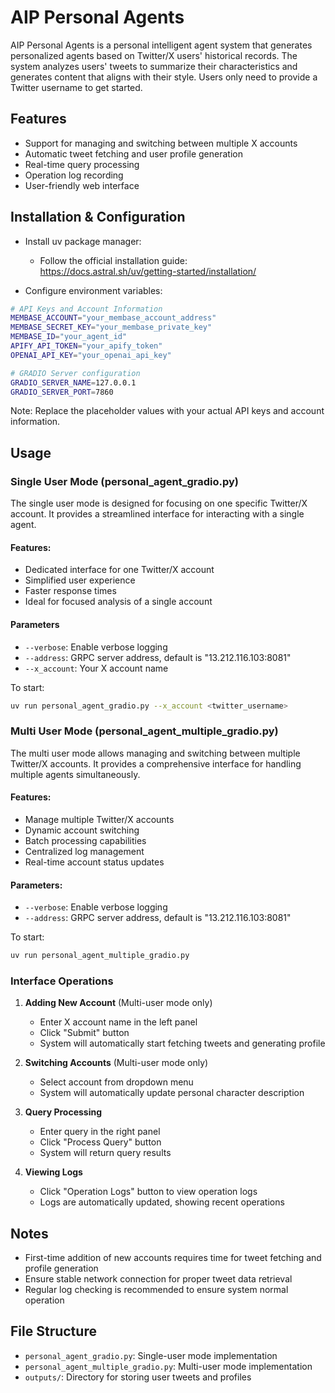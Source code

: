 # AIP Personal Agents

AIP Personal Agents is a personal intelligent agent system that generates personalized agents based on Twitter/X users' historical records. The system analyzes users' tweets to summarize their characteristics and generates content that aligns with their style. Users only need to provide a Twitter username to get started.

## Features

- Support for managing and switching between multiple X accounts
- Automatic tweet fetching and user profile generation
- Real-time query processing
- Operation log recording
- User-friendly web interface

## Installation & Configuration

+ Install uv package manager:
   - Follow the official installation guide: https://docs.astral.sh/uv/getting-started/installation/

+ Configure environment variables:

```bash
# API Keys and Account Information
MEMBASE_ACCOUNT="your_membase_account_address"
MEMBASE_SECRET_KEY="your_membase_private_key"
MEMBASE_ID="your_agent_id"
APIFY_API_TOKEN="your_apify_token"
OPENAI_API_KEY="your_openai_api_key"

# GRADIO Server configuration
GRADIO_SERVER_NAME=127.0.0.1
GRADIO_SERVER_PORT=7860
```

Note: Replace the placeholder values with your actual API keys and account information.

## Usage

### Single User Mode (personal_agent_gradio.py)

The single user mode is designed for focusing on one specific Twitter/X account. It provides a streamlined interface for interacting with a single agent.

#### Features:

- Dedicated interface for one Twitter/X account
- Simplified user experience
- Faster response times
- Ideal for focused analysis of a single account

#### Parameters

- `--verbose`: Enable verbose logging
- `--address`: GRPC server address, default is "13.212.116.103:8081"
- `--x_account`: Your X account name

To start:
```bash
uv run personal_agent_gradio.py --x_account <twitter_username>
```

### Multi User Mode (personal_agent_multiple_gradio.py)

The multi user mode allows managing and switching between multiple Twitter/X accounts. It provides a comprehensive interface for handling multiple agents simultaneously.

#### Features:
- Manage multiple Twitter/X accounts
- Dynamic account switching
- Batch processing capabilities
- Centralized log management
- Real-time account status updates

#### Parameters:

- `--verbose`: Enable verbose logging
- `--address`: GRPC server address, default is "13.212.116.103:8081"

To start:
```bash
uv run personal_agent_multiple_gradio.py
```



### Interface Operations

1. **Adding New Account** (Multi-user mode only)
   - Enter X account name in the left panel
   - Click "Submit" button
   - System will automatically start fetching tweets and generating profile

2. **Switching Accounts** (Multi-user mode only)
   - Select account from dropdown menu
   - System will automatically update personal character description

3. **Query Processing**
   - Enter query in the right panel
   - Click "Process Query" button
   - System will return query results

4. **Viewing Logs**
   - Click "Operation Logs" button to view operation logs
   - Logs are automatically updated, showing recent operations

## Notes

- First-time addition of new accounts requires time for tweet fetching and profile generation
- Ensure stable network connection for proper tweet data retrieval
- Regular log checking is recommended to ensure system normal operation

## File Structure

- `personal_agent_gradio.py`: Single-user mode implementation
- `personal_agent_multiple_gradio.py`: Multi-user mode implementation
- `outputs/`: Directory for storing user tweets and profiles
